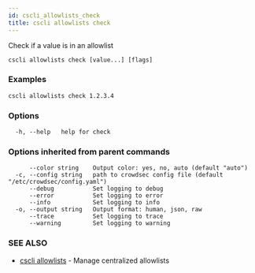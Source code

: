 ```yaml
---
id: cscli_allowlists_check
title: cscli allowlists check
---
```

Check if a value is in an allowlist

```
cscli allowlists check [value...] [flags]
```

### Examples

```
cscli allowlists check 1.2.3.4
```

### Options

```
  -h, --help   help for check
```

### Options inherited from parent commands

```
      --color string    Output color: yes, no, auto (default "auto")
  -c, --config string   path to crowdsec config file (default "/etc/crowdsec/config.yaml")
      --debug           Set logging to debug
      --error           Set logging to error
      --info            Set logging to info
  -o, --output string   Output format: human, json, raw
      --trace           Set logging to trace
      --warning         Set logging to warning
```

### SEE ALSO

* [cscli allowlists](/cscli/cscli_allowlists.md)	 - Manage centralized allowlists

